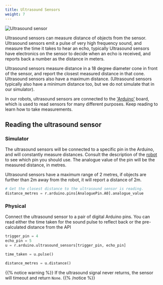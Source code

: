 ```yaml
---
title: Ultrasound Sensors
weight: 7
---
```


![Ultrasound sensor](/img/api/ultrasound.png?width=300px)

Ultrasound sensors can measure distance of objects from the sensor. Ultrasound sensors emit a pulse of very high frequency sound, and measure the time it takes to hear an echo, typically Ultrasound sensors have electronics on the sensor to decide when an echo is received, and reports back a number as the distance in meters.

Ultrasound sensors measure distance in a 18 degree diameter cone in front of the sensor, and report the closest measured distance in that cone. Ultrasound sensors also have a maximum distance. (Ultrasound sensors typically also have a minimum distance too, but we do not simulate that in our simulator).

In our robots, ultrasound sensors are connected to the ['Arduino'](/api/arduino) board, which is used to read sensors for many different purposes. Keep reading to learn how to take measurements.

## Reading the ultrasound sensor

### Simulator

The ultrasound sensors will be connected to a specific pin in the Arduino, and will constantly measure distances. Consult the description of the [robot](/robots/) to see which pin you should use. The analogue value of the pin will be the measured distance, in metres.

Ultrasound sensors have a maximum range of 2 metres, if objects are further than 2m away from the robot, it will report a distance of 2m.

``` python
# Get the closest distance to the ultrasound sensor is reading.
distance_metres = r.arduino.pins[AnaloguePin.A0].analogue_value
```

### Physical

Connect the ultrasound sensor to a pair of digital Arduino pins. You can read either the time taken for the sound pulse to reflect back or the pre-calculated distance from the API

``` python
trigger_pin = 4
echo_pin = 5
u = r.arduino.ultrasound_sensors[trigger_pin, echo_pin]

time_taken = u.pulse()

distance_metres = u.distance()
```

{{% notice warning %}}
If the ultrasound signal never returns, the sensor will timeout and
return `None`.
{{% /notice %}}

